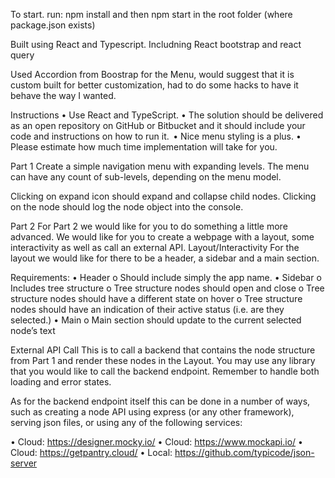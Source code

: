 To start.
run: npm install and then npm start in the root folder (where package.json exists)



Built using React and Typescript.
Includning React bootstrap and react query

Used Accordion from Boostrap for the Menu, would suggest that it is custom built for better customization, had to do some hacks to have it behave the way I wanted.





Instructions
•	Use React and TypeScript.
•	The solution should be delivered as an open repository on GitHub or Bitbucket and it should include your code and instructions on how to run it.  
•	Nice menu styling is a plus.
•	Please estimate how much time implementation will take for you.


Part 1
Create a simple navigation menu with expanding levels. The menu can have any count of sub-levels, depending on the menu model.

Clicking on expand icon should expand and collapse child nodes. Clicking on the node should log the node object into the console.

Part 2
For Part 2 we would like for you to do something a little more advanced. We would like for you to create a webpage with a layout, some interactivity as well as call an external API. 
Layout/Interactivity
For the layout we would like for there to be a header, a sidebar and a main section. 

Requirements:
•	Header
o	Should include simply the app name. 
•	Sidebar
o	Includes tree structure
o	Tree structure nodes should open and close
o	Tree structure nodes should have a different state on hover
o	Tree structure nodes should have an indication of their active status (i.e. are they selected.)
•	Main
o	Main section should update to the current selected node’s text


External API Call
This is to call a backend that contains the node structure from Part 1 and render these nodes in the Layout. You may use any library that you would like to call the backend endpoint. Remember to handle both loading and error states.

As for the backend endpoint itself this can be done in a number of ways, such as creating a node API using express (or any other framework), serving json files, or using any of the following services:

•	Cloud: https://designer.mocky.io/
•	Cloud: https://www.mockapi.io/
•	Cloud: https://getpantry.cloud/
•	Local: https://github.com/typicode/json-server 
